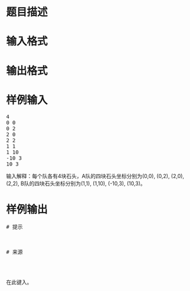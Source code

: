 

# 题目描述



# 输入格式



# 输出格式



# 样例输入


<pre>4 
0 0 
0 2 
2 0 
2 2 
1 1 
1 10 
-10 3 
10 3 
</pre>
输入解释：每个队各有4块石头，A队的四块石头坐标分别为(0,0), (0,2), (2,0),(2,2), B队的四块石头坐标分别为(1,1), (1,10), (-10,3), (10,3)。

# 样例输出


<pre>
# 提示



# 来源


<p>
在此键入。
</p>
